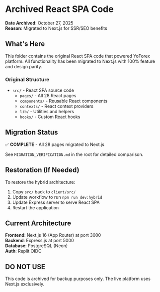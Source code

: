 # Archived React SPA Code

**Date Archived**: October 27, 2025  
**Reason**: Migrated to Next.js for SSR/SEO benefits

## What's Here

This folder contains the original React SPA code that powered YoForex platform. All functionality has been migrated to Next.js with 100% feature and design parity.

### Original Structure
- `src/` - React SPA source code
  - `pages/` - All 28 React pages
  - `components/` - Reusable React components
  - `contexts/` - React context providers
  - `lib/` - Utilities and helpers
  - `hooks/` - Custom React hooks

## Migration Status

✅ **COMPLETE** - All 28 pages migrated to Next.js

See `MIGRATION_VERIFICATION.md` in the root for detailed comparison.

## Restoration (If Needed)

To restore the hybrid architecture:
1. Copy `src/` back to `client/src/`
2. Update workflow to run `npm run dev:hybrid`
3. Update Express server to serve React SPA
4. Restart the application

## Current Architecture

**Frontend**: Next.js 16 (App Router) at port 3000  
**Backend**: Express.js at port 5000  
**Database**: PostgreSQL (Neon)  
**Auth**: Replit OIDC

## DO NOT USE

This code is archived for backup purposes only. The live platform uses Next.js exclusively.
